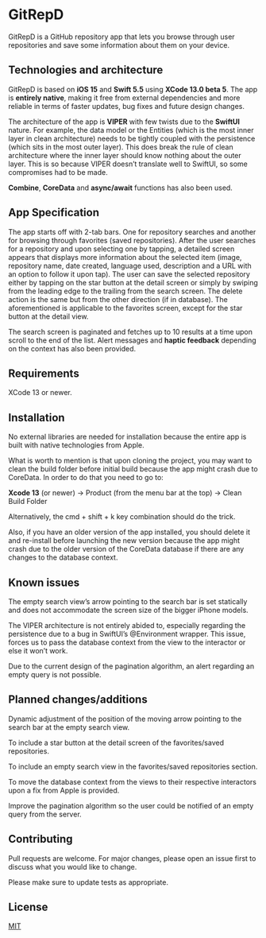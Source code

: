 # GitRepD
GitRepD is a GitHub repository app that lets you browse through user repositories and save some information about them on your device. 

## Technologies and architecture
GitRepD is based on **iOS 15** and __Swift 5.5__ using __XCode 13.0 beta 5__. The app is **entirely native**, making it free from external dependencies and more reliable in terms of faster updates, bug fixes and future design changes.

The architecture of the app is __VIPER__ with few twists due to the **SwiftUI** nature. For example, the data model or the Entities (which is the most inner layer in clean architecture) needs to be tightly coupled with the persistence (which sits in the most outer layer). This does break the rule of clean architecture where the inner layer should know nothing about the outer layer. This is so because VIPER doesn’t translate well to SwiftUI, so some compromises had to be made.

__Combine__, __CoreData__ and __async/await__ functions has also been used.

## App Specification
The app starts off with 2-tab bars. One for repository searches and another for browsing through favorites (saved repositories). After the user searches for a repository and upon selecting one by tapping, a detailed screen appears that displays more information about the selected item (image, repository name, date created, language used, description and a URL with an option to follow it upon tap). The user can save the selected repository either by tapping on the star button at the detail screen or simply by swiping from the leading edge to the trailing from the search screen. The delete action is the same but from the other direction (if in database). The aforementioned is applicable to the favorites screen, except for the star button at the detail view.

The search screen is paginated and fetches up to 10 results at a time upon scroll to the end of the list. Alert messages and **haptic feedback** depending on the context has also been provided.

## Requirements
XCode 13 or newer.

## Installation
No external libraries are needed for installation because the entire app is built with native technologies from Apple.

What is worth to mention is that upon cloning the project, you may want to clean the build folder before initial build because the app might crash due to CoreData. In order to do that you need to go to:

__Xcode 13__ (or newer) -> Product (from the menu bar at the top) -> Clean Build Folder

Alternatively, the cmd + shift + k key combination should do the trick.

Also, if you have an older version of the app installed, you should delete it and re-install before launching the new version because the app might crash due to the older version of the CoreData database if there are any changes to the database context.

## Known issues
The empty search view’s arrow pointing to the search bar is set statically and does not accommodate the screen size of the bigger iPhone models.

The VIPER architecture is not entirely abided to, especially regarding the persistence due to a bug in SwiftUI’s @Environment wrapper. This issue, forces us to pass the database context from the view to the interactor or else it won’t work.

Due to the current design of the pagination algorithm, an alert regarding an empty query is not possible.

## Planned changes/additions
Dynamic adjustment of the position of the moving arrow pointing to the search bar at the empty search view.

To include a star button at the detail screen of the favorites/saved repositories.

To include an empty search view in the favorites/saved repositories section.

To move the database context from the views to their respective interactors upon a fix from Apple is provided.

Improve the pagination algorithm so the user could be notified of an empty query from the server.

## Contributing
Pull requests are welcome. For major changes, please open an issue first to discuss what you would like to change.

Please make sure to update tests as appropriate.

## License
[MIT](https://choosealicense.com/licenses/mit/)
